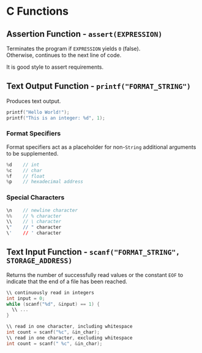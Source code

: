 # C Functions

## Assertion Function - `assert(EXPRESSION)`
Terminates the program if `EXPRESSION` yields `0` (false). <br>
Otherwise, continues to the next line of code. <br>

It is good style to assert requirements. 

## Text Output Function - `printf("FORMAT_STRING")`
Produces text output. 
```C
printf("Hello World!");
printf("This is an integer: %d", 1);

```

### Format Specifiers
Format specifiers act as a placeholder for non-`String` additional arguments to be supplemented. 
```C
%d    // int
%c    // char
%f    // float
%p    // hexadecimal address

```

### Special Characters
```C
\n    // newline character
%%    // % character
\\    // \ character
\"    // " character
\'    // ' character

```

## Text Input Function - `scanf("FORMAT_STRING", STORAGE_ADDRESS)`
Returns the number of successfully read values or the constant `EOF` to indicate that the end of a file has been reached. 
```C
\\ continuously read in integers
int input = 0;
while (scanf("%d", &input) == 1) {
  \\ ...
}

\\ read in one character, including whitespace
int count = scanf("%c", &in_char);
\\ read in one character, excluding whitespace
int count = scanf(" %c", &in_char);

```


